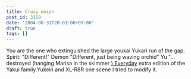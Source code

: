 ```yaml
---
title: Crazy onion
post_id: 3168
date: '2004-08-31T20:01:00+09:00'
draft: true
tags: []
---
```


You are the one who extinguished the large youkai Yukari run of the gap. Spirit: "Different!" Demon "Different, just being waving orchid" Yu "... destroyed (hanging Marisa in the skimmer [) Everyday](https://danmaq.com/tag/yakumo-family?order=ASC) extra edition of the Yakui family.Yukein and XL-R8R one scene I tried to modify it.
